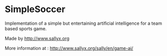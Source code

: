 # SimpleSoccer
Implementation of a simple but entertaining artificial intelligence for a team based sports game.

Made by http://www.sallyx.org

More information at :
http://www.sallyx.org/sally/en/game-ai/
